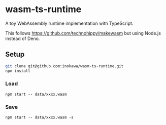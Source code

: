 # wasm-ts-runtime

A toy WebAssembly runtime implementation with TypeScript.

This follows https://github.com/technohippy/makewasm but using Node.js instead of Deno.

## Setup

```sh
git clone git@github.com:inokawa/wasm-ts-runtime.git
npm install
```

### Load

```
npm start -- data/xxxx.wasm
```

### Save

```
npm start -- data/xxxx.wasm -s
```
